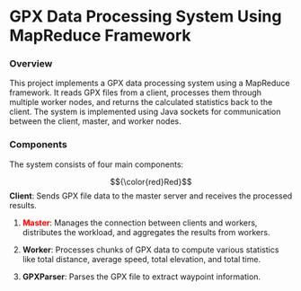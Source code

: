 # GPX Data Processing System Using MapReduce Framework
### Overview
This project implements a GPX data processing system using a MapReduce framework. It reads GPX files from a client, processes them through multiple worker nodes, and returns the calculated statistics back to the client. The system is implemented using Java sockets for communication between the client, master, and worker nodes.

### Components
The system consists of four main components:

$${\color{red}Red}$$ **Client**</font>: Sends GPX file data to the master server and receives the processed results.

1. <span style="color: red;">**Master**</span>: Manages the connection between clients and workers, distributes the workload, and aggregates the results from workers.

2. **Worker**: Processes chunks of GPX data to compute various statistics like total distance, average speed, total elevation, and total time.

3. **GPXParser**: Parses the GPX file to extract waypoint information.
